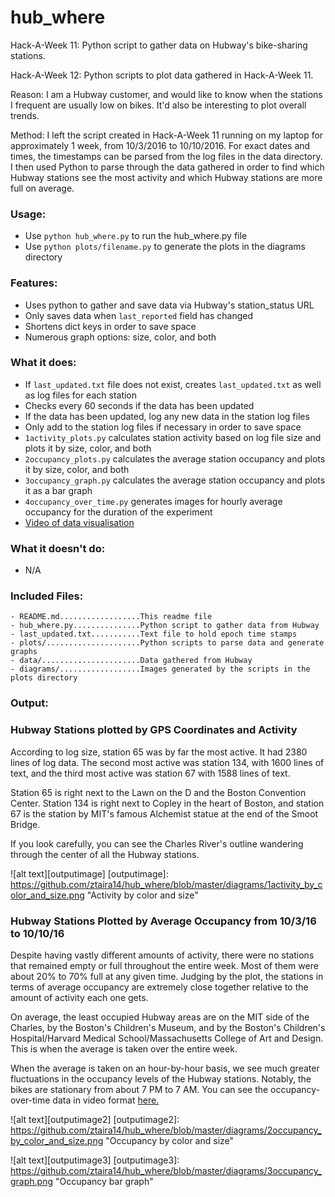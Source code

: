 # hub\_where
Hack-A-Week 11: Python script to gather data on Hubway's bike-sharing stations. 

Hack-A-Week 12: Python scripts to plot data gathered in Hack-A-Week 11. 

Reason: I am a Hubway customer, and would like to know when the stations I
frequent are usually low on bikes. It'd also be interesting to plot overall
trends.

Method: I left the script created in Hack-A-Week 11 running on my laptop
for approximately 1 week, from 10/3/2016 to 10/10/2016. For exact dates and
times, the timestamps can be parsed from the log files in the data directory.
I then used Python to parse through the data gathered in order to find
which Hubway stations see the most activity and which Hubway stations are
more full on average.

### Usage:
- Use `python hub_where.py` to run the hub\_where.py file
- Use `python plots/filename.py` to generate the plots in the diagrams
directory

### Features:
- Uses python to gather and save data via Hubway's station\_status URL
- Only saves data when `last_reported` field has changed
- Shortens dict keys in order to save space
- Numerous graph options: size, color, and both

### What it does:
- If `last_updated.txt` file does not exist, creates `last_updated.txt` as well
    as log files for each station
- Checks every 60 seconds if the data has been updated
- If the data has been updated, log any new data in the station log files
- Only add to the station log files if necessary in order to save space
- `1activity_plots.py` calculates station activity based on log file size
and plots it by size, color, and both
- `2occupancy_plots.py` calculates the average station occupancy
    and plots it by size, color, and both
- `3occupancy_graph.py` calculates the average station occupancy and plots it
    as a bar graph
- `4occupancy_over_time.py` generates images for hourly average occupancy for
    the duration of the experiment
- [Video of data visualisation](https://www.youtube.com/watch?v=L21rdhC-Bko&feature=youtu.be "Hubway Data Visualization")

### What it doesn't do:
- N/A

### Included Files:
```
- README.md..................This readme file
- hub_where.py...............Python script to gather data from Hubway
- last_updated.txt...........Text file to hold epoch time stamps
- plots/.....................Python scripts to parse data and generate graphs
- data/......................Data gathered from Hubway
- diagrams/..................Images generated by the scripts in the plots directory
```
### Output:

### Hubway Stations plotted by GPS Coordinates and Activity

According to log size, station 65 was by far the most active. It had 2380
lines of log data. The second most active was station 134, with 1600 lines of
text, and the third most active was station 67 with 1588 lines of text.

Station 65 is right next to the Lawn on the D and the Boston Convention Center.
Station 134 is right next to Copley in the heart of Boston, and station 67 is
the station by MIT's famous Alchemist statue at the end of the Smoot Bridge.

If you look carefully, you can see the Charles River's outline wandering
through the center of all the Hubway stations.  

![alt text][outputimage]
[outputimage]: https://github.com/ztaira14/hub_where/blob/master/diagrams/1activity_by_color_and_size.png "Activity by color and size"

### Hubway Stations Plotted by Average Occupancy from 10/3/16 to 10/10/16

Despite having vastly different amounts of activity, there were no stations
that remained empty or full throughout the entire week. Most of them were
about 20% to 70% full at any given time. Judging by the plot,
the stations in terms of average occupancy are extremely close together
relative to the amount of activity each one gets.

On average, the least occupied Hubway areas are on the MIT side of the Charles,
by the Boston's Children's Museum, and by the Boston's Children's Hospital/Harvard
Medical School/Massachusetts College of Art and Design. This is when the average
is taken over the entire week.

When the average is taken on an hour-by-hour basis, we see much greater
fluctuations in the occupancy levels of the Hubway stations. Notably, the bikes
are stationary from about 7 PM to 7 AM. You can see the occupancy-over-time
data in video format
[here.](https://www.youtube.com/watch?v=L21rdhC-Bko&feature=youtu.be "Hubway data visualization")

![alt text][outputimage2]
[outputimage2]: https://github.com/ztaira14/hub_where/blob/master/diagrams/2occupancy_by_color_and_size.png "Occupancy by color and size"

![alt text][outputimage3]
[outputimage3]: https://github.com/ztaira14/hub_where/blob/master/diagrams/3occupancy_graph.png "Occupancy bar graph"
